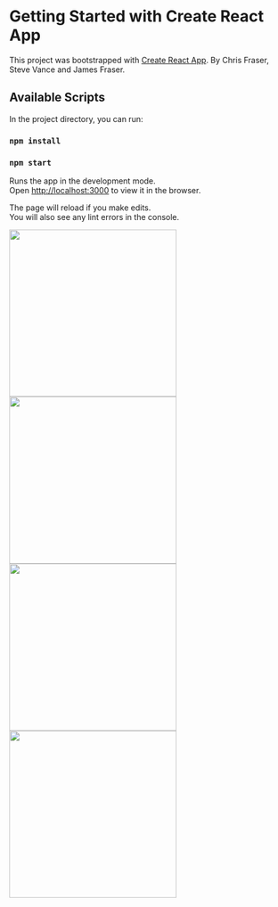 # Getting Started with Create React App

This project was bootstrapped with [Create React App](https://github.com/facebook/create-react-app). By Chris Fraser, Steve Vance and James Fraser. 

## Available Scripts

In the project directory, you can run:

### `npm install`

### `npm start`

Runs the app in the development mode.\
Open [http://localhost:3000](http://localhost:3000) to view it in the browser.

The page will reload if you make edits.\
You will also see any lint errors in the console.


<img src="https://user-images.githubusercontent.com/56137428/117280017-18206d00-ae5a-11eb-9faa-bb6e2f5ff597.png" width="300"><img src="https://user-images.githubusercontent.com/56137428/117280420-7c433100-ae5a-11eb-8bdc-a5660b364038.png" width="300"><img src="https://user-images.githubusercontent.com/56137428/117280750-d217d900-ae5a-11eb-8fe6-eeac04f38965.png" width="300"><img src="https://user-images.githubusercontent.com/56137428/117281438-8d407200-ae5b-11eb-91a4-92e17d1738a2.png" width="300">





